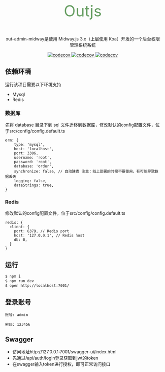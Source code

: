 
<p align="center" style="font-size:50px; color: #689f64">
  Outjs
</p>
<p align="center">out-admin-midway是使用 Midway.js 3.x（上层使用 Koa）开发的一个后台权限管理系统系统
<p align="center">
  <a href="hhttps://github.com/Outjs/out-admin-midway" target="_blank">
    <img src="https://img.shields.io/badge/midway-3.x-green#:~:text=midway-,midway,-3.x" alt="codecov" />
  </a>
  <a href="hhttps://github.com/Outjs/out-admin-midway" target="_blank">
    <img src="https://img.shields.io/badge/version-1.0.0-green#:~:text=version-,version,-1.0.0" alt="codecov" />
  </a>
  <a href="hhttps://github.com/Outjs/out-admin-midway" target="_blank">
    <img src="https://img.shields.io/github/license/Outjs/out-admin-midway?logo=MIT" alt="codecov" />
  </a>
</p>


## 依赖环境


运行该项目需要以下环境支持
- Mysql
- Redis



### 数据库

先将 database 目录下到 sql 文件迁移到数据库，修改默认的config配置文件，位于src/config/config.default.ts

```
orm: {
    type: 'mysql',
    host: 'localhost',
    port: 3306,
    username: 'root',
    password: 'root',
    database: 'order',
    synchronize: false, // 自动建表 注意：线上部署的时候不要使用，有可能导致数据丢失
    logging: false,
    dateStrings: true,
}
```

### Redis
修改默认的config配置文件，位于src/config/config.default.ts
```
redis: {
  client: {
    port: 6379, // Redis port
    host: '127.0.0.1', // Redis host
    db: 0,
  }
}

```

## 运行

```bash
$ npm i
$ npm run dev
$ open http://localhost:7001/
```

## 登录账号
```
账号: admin

密码: 123456
```


## Swagger


 - 访问地址http://127.0.0.1:7001/swagger-ui/index.html
- 先通过/api/auth/login登录获取到jwt的token
- 在swagger输入token进行授权，即可正常访问接口




